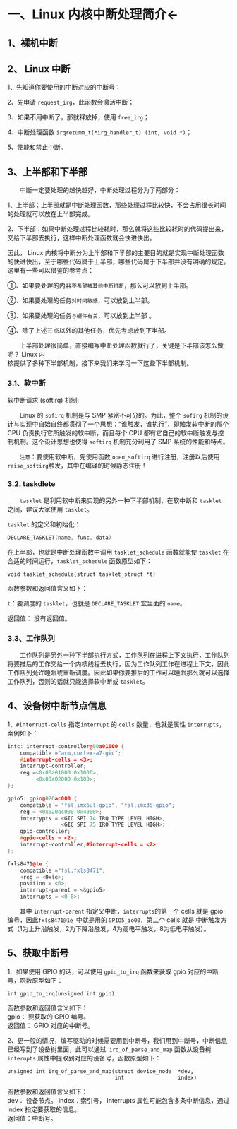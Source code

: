 # 一、Linux 内核中断处理简介←

## 1、裸机中断


## 2、 Linux 中断

1、先知道你要使用的中断对应的中断号；

 2、先申请 `request_irg`，此函数会激活中断；

3、如果不用中断了，那就释放掉，使用 `free_irg`；

4、中断处理函数 `irqretumm_t(*irg_handler_t) (int, void *)`；

 5、使能和禁止中断。

## 3、上半部和下半部

&emsp;&emsp;中断一定要处理的越快越好，中断处理过程分为了两部分： 
 
1、上半部：上半部就是中断处理函数，那些处理过程比较快，不会占用很长时间的处理就可以放在上半部完成。  

2、下半部：如果中断处理过程比较耗时，那么就将这些比较耗时的代码提出来，交给下半部去执行，这样中断处理函数就会快进快出。  

因此， Linux 内核将中断分为上半部和下半部的主要目的就是实现中断处理函数的快进快出，至于哪些代码属于上半部，哪些代码属于下半部并没有明确的规定。这里有一些可以借鉴的参考点：

①、如果要处理的内容`不希望被其他中断打断`，那么可以放到上半部。

②、如果要处理的任务`对时间敏感`，可以放到上半部。 

③、如果要处理的任务`与硬件有关`，可以放到上半部  。 

④、除了上述三点以外的其他任务，优先考虑放到下半部。 

&emsp;&emsp;上半部处理很简单，直接编写中断处理函数就行了，关键是下半部该怎么做呢？ Linux 内  
核提供了多种下半部机制，接下来我们来学习一下这些下半部机制。

### 3.1、软中断

软中断请求 (softirq) 机制:

&emsp;&emsp;Linux 的 `sofirq` 机制是与 SMP 紧密不可分的。为此，整个 `sofirg` 机制的设计与实现中自始自终都贯彻了一个思想：“谁触发，谁执行”，即触发软中断的那个 CPU 负责执行它所触发的软中断，而且每个 CPU 都有它自己的软中断触发与控制机制。这个设计思想也使得 `softirq` 机制充分利用了 SMP 系统的性能和特点。

&emsp;&emsp;`注意`：要使用软中断，先使用函数 `open_softirq` 进行注册，注册以后使用`raise_softirg`触发，其中在编译的时候静态注册！

### 3.2. taskdlete
&emsp;&emsp;`tasklet` 是利用软中断来实现的另外一种下半部机制，在软中断和 `tasklet` 之间，建议大家使用 `tasklet`。

`tasklet` 的定义和初始化：
```cpp
DECLARE_TASKLET(name, func, data)
```
在上半部，也就是中断处理函数中调用 `tasklet_schedule` 函数就能使 `tasklet` 在合适的时间运行，`tasklet_schedule` 函数原型如下：

```void tasklet_schedule(struct tasklet_struct *t)  ```

函数参数和返回值含义如下：  

`t`：要调度的 `tasklet`，也就是 `DECLARE_TASKLET` 宏里面的 `name`。  

返回值： 没有返回值。

### 3.3、工作队列
&emsp;&emsp;工作队列是另外一种下半部执行方式，工作队列在进程上下文执行，工作队列将要推后的工作交给一个内核线程去执行，因为工作队列工作在进程上下文，因此工作队列允许睡眠或重新调度。因此如果你要推后的工作可以睡眠那么就可以选择工作队列，否则的话就只能选择软中断或 `tasklet`。

## 4、设备树中断节点信息

1、`#interrupt-cells` 指定`interrupt` 的 `cells` 数量，也就是属性 `interrupts`，案例如下：
```cpp
intc: interrupt-controller@00a01000 {
	compatible ="arm,cortex-a7-gic";
	#interrupt-cells = <3>;
	interrupt-controller;
	reg =<0x00a01000 0x1000>,
		 <0x00a02000 0x100>;
};
```
```cpp
gpio5: gpio@020ac000 {
	compatible = "fsl,imx6ul-gpio", "fsl,imx35-gpio";
	reg = <0x020ac000 0x4000>;
	interrypts = <GIC SPI 74 IRQ_TYPE LEVEL HIGH>,
				 <GIC SPI 75 IRO TYPE LEVEL HIGH>:
	gpio-controller;
	#gpio-cells = <2>;
	interrupt-controller;#interrupt-cells = <2>
};
```
```cpp
fxls8471@1e {
	compatible ="fsl.fxls8471";
	<reg = <Oxle>;
	position = <0>;
	interrupt-parent = <&gpio5>;
	interrupts = <0 8>:

```
&emsp;&emsp;其中 `interrupt-parent` 指定父中断，`interrupts`的第一个 cells 就是 gpio 编号，因此`fxls8471@1e `中就是用的 `GPIO5_io00`，第二个 cells 就是 中断触发方式（1为上升沿触发，2为下降沿触发，4为高电平触发，8为低电平触发）。

## 5、获取中断号

1、如果使用 GPIO 的话，可以使用 `gpio_to_irq` 函数来获取 gpio 对应的中断号，函数原型如下：  

```int gpio_to_irq(unsigned int gpio)  ```

函数参数和返回值含义如下：  
gpio： 要获取的 GPIO 编号。  
返回值： GPIO 对应的中断号。

2、更一般的情况，编写驱动的时候需要用到中断号，我们用到中断号，中断信息已经写到了设备树里面，此可以通过` irq_of_parse_and_map` 函数从设备树 `interupts` 属性中提取到对应的设备号，函数原型如下：  

```
unsigned int irq_of_parse_and_map(struct device_node  *dev, 
								  int  				  index)
```
函数参数和返回值含义如下：  
dev： 设备节点。
index：索引号， interrupts 属性可能包含多条中断信息，通过index 指定要获取的信息。  
返回值：中断号。
<!--stackedit_data:
eyJoaXN0b3J5IjpbLTI2OTY4NjA4Myw3NTE0MTc1NjksLTEyOD
c1MDg3MjIsLTYwNzI5MDE2NCw0NDcyNTE5MTIsLTE1NDEwMDEw
NzgsLTEzMjY4MDQzNzJdfQ==
-->